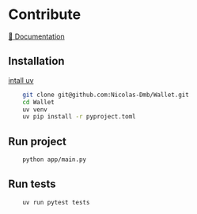 
# Contribute 

[📖 Documentation](https://www.notion.so/My_wallet-26350bea018d8009b616dacbc3a04ae4?source=copy_link)

## Installation 
[intall uv](https://docs.astral.sh/uv/getting-started/installation/#standalone-installer)

```bash
    git clone git@github.com:Nicolas-Dmb/Wallet.git
    cd Wallet
    uv venv
    uv pip install -r pyproject.toml
```

## Run project 
```bash
    python app/main.py
```
## Run tests
```bash
    uv run pytest tests
```